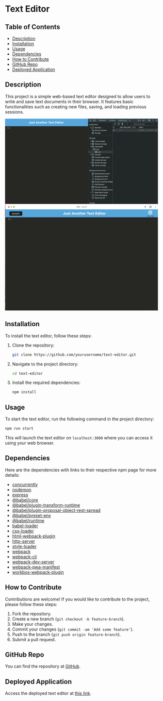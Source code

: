 
# Text Editor

## Table of Contents
- [Description](#description)
- [Installation](#installation)
- [Usage](#usage)
- [Dependencies](#dependencies)
- [How to Contribute](#how-to-contribute)
- [GitHub Repo](#github-repo)
- [Deployed Application](#deployed-application)

## Description
This project is a simple web-based text editor designed to allow users to write and save text documents in their browser. It features basic functionalities such as creating new files, saving, and loading previous sessions.

<img src="./Develop/client/src/assets/JATE browser.png" alt="JATE" width="600" height="auto">
<img src="./Develop/client/src/assets/JATE.png" alt="JATE" width="600" height="auto">

## Installation
To install the text editor, follow these steps:
1. Clone the repository:
   ```bash
   git clone https://github.com/yourusername/text-editor.git
   ```
2. Navigate to the project directory:
   ```bash
   cd text-editor
   ```

3. Install the required dependencies:
   ```bash
   npm install
   ```

## Usage
To start the text editor, run the following command in the project directory:
```bash
npm run start
```
This will launch the text editor on `localhost:3000` where you can access it using your web browser.

## Dependencies
Here are the dependencies with links to their respective npm page for more details:
- [concurrently](https://www.npmjs.com/package/concurrently)
- [nodemon](https://www.npmjs.com/package/nodemon)
- [express](https://www.npmjs.com/package/express)
- [@babel/core](https://www.npmjs.com/package/@babel/core)
- [@babel/plugin-transform-runtime](https://www.npmjs.com/package/@babel/plugin-transform-runtime)
- [@babel/plugin-proposal-object-rest-spread](https://www.npmjs.com/package/@babel/plugin-proposal-object-rest-spread)
- [@babel/preset-env](https://www.npmjs.com/package/@babel/preset-env)
- [@babel/runtime](https://www.npmjs.com/package/@babel/runtime)
- [babel-loader](https://www.npmjs.com/package/babel-loader)
- [css-loader](https://www.npmjs.com/package/css-loader)
- [html-webpack-plugin](https://www.npmjs.com/package/html-webpack-plugin)
- [http-server](https://www.npmjs.com/package/http-server)
- [style-loader](https://www.npmjs.com/package/style-loader)
- [webpack](https://www.npmjs.com/package/webpack)
- [webpack-cli](https://www.npmjs.com/package/webpack-cli)
- [webpack-dev-server](https://www.npmjs.com/package/webpack-dev-server)
- [webpack-pwa-manifest](https://www.npmjs.com/package/webpack-pwa-manifest)
- [workbox-webpack-plugin](https://www.npmjs.com/package/workbox-webpack-plugin)


## How to Contribute
Contributions are welcome! If you would like to contribute to the project, please follow these steps:
1. Fork the repository.
2. Create a new branch (`git checkout -b feature-branch`).
3. Make your changes.
4. Commit your changes (`git commit -am 'Add some feature'`).
5. Push to the branch (`git push origin feature-branch`).
6. Submit a pull request.

## GitHub Repo
You can find the repository at [GitHub](https://github.com/bradleytroll/text-editor).

## Deployed Application
Access the deployed text editor at [this link](https://book-search-engine-0v0y.onrender.com).
